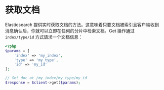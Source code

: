 # 获取文档

Elasticsearch 提供实时获取文档的方法。这意味着只要文档被索引且客户端收到消息确认后，你就可以立即在任何的分片中检索文档。Get 操作通过 `index/type/id` 方式请求一个文档信息：

```php
<?php
$params = [
    'index' => 'my_index',
    'type' => 'my_type',
    'id' => 'my_id'
];

// Get doc at /my_index/my_type/my_id
$response = $client->get($params);
```